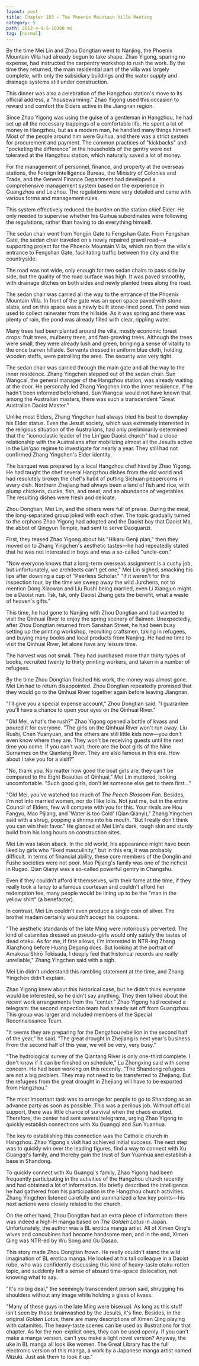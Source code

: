 ```yaml
---
layout: post
title: Chapter 103 - The Phoenix Mountain Villa Meeting
category: 5
path: 2012-4-9-5-10300.md
tag: [normal]
---
```


By the time Mei Lin and Zhou Dongtian went to Nanjing, the Phoenix Mountain Villa had already begun to take shape. Zhao Yigong, sparing no expense, had instructed the carpentry workshop to rush the work. By the time they returned, the main residential part of the villa was largely complete, with only the subsidiary buildings and the water supply and drainage systems still under construction.

This dinner was also a celebration of the Hangzhou station's move to its official address, a "housewarming." Zhao Yigong used this occasion to reward and comfort the Elders active in the Jiangnan region.

Since Zhao Yigong was using the guise of a gentleman in Hangzhou, he had set up all the necessary trappings of a comfortable life. He spent a lot of money in Hangzhou, but as a modern man, he handled many things himself. Most of the people around him were Guihua, and there was a strict system for procurement and payment. The common practices of "kickbacks" and "pocketing the difference" in the households of the gentry were not tolerated at the Hangzhou station, which naturally saved a lot of money.

For the management of personnel, finance, and property at the overseas stations, the Foreign Intelligence Bureau, the Ministry of Colonies and Trade, and the General Finance Department had developed a comprehensive management system based on the experience in Guangzhou and Leizhou. The regulations were very detailed and came with various forms and management rules.

This system effectively reduced the burden on the station chief Elder. He only needed to supervise whether his Guihua subordinates were following the regulations, rather than having to do everything himself.

The sedan chair went from Yongjin Gate to Fengshan Gate. From Fengshan Gate, the sedan chair traveled on a newly repaired gravel road—a supporting project for the Phoenix Mountain Villa, which ran from the villa's entrance to Fengshan Gate, facilitating traffic between the city and the countryside.

The road was not wide, only enough for two sedan chairs to pass side by side, but the quality of the road surface was high. It was paved smoothly, with drainage ditches on both sides and newly planted trees along the road.

The sedan chair was carried all the way to the entrance of the Phoenix Mountain Villa. In front of the gate was an open space paved with stone slabs, and on this space was a newly built stone-lined pond. The pond was used to collect rainwater from the hillside. As it was spring and there was plenty of rain, the pond was already filled with clear, rippling water.

Many trees had been planted around the villa, mostly economic forest crops: fruit trees, mulberry trees, and fast-growing trees. Although the trees were small, they were already lush and green, bringing a sense of vitality to the once barren hillside. Servants dressed in uniform blue cloth, holding wooden staffs, were patrolling the area. The security was very tight.

The sedan chair was carried through the main gate and all the way to the inner residence. Zhang Yingchen stepped out of the sedan chair. Sun Wangcai, the general manager of the Hangzhou station, was already waiting at the door. He personally led Zhang Yingchen into the inner residence. If he hadn't been informed beforehand, Sun Wangcai would not have known that among the Australian masters, there was such a transcendent "Great Australian Daoist Master."

Unlike most Elders, Zhang Yingchen had always tried his best to downplay his Elder status. Even the Jesuit society, which was extremely interested in the religious situation of the Australians, had only preliminarily determined that the "iconoclastic leader of the Lin'gao Daoist church" had a close relationship with the Australians after mobilizing almost all the Jesuits active in the Lin'gao regime to investigate for nearly a year. They still had not confirmed Zhang Yingchen's Elder identity.

The banquet was prepared by a local Hangzhou chef hired by Zhao Yigong. He had taught the chef several Hangzhou dishes from the old world and had resolutely broken the chef's habit of putting Sichuan peppercorns in every dish. Northern Zhejiang had always been a land of fish and rice, with plump chickens, ducks, fish, and meat, and an abundance of vegetables. The resulting dishes were fresh and delicate.

Zhou Dongtian, Mei Lin, and the others were full of praise. During the meal, the long-separated group joked with each other. The topic gradually turned to the orphans Zhao Yigong had adopted and the Daoist boy that Daoist Ma, the abbot of Qingyun Temple, had sent to serve Daoquanzi.

First, they teased Zhao Yigong about his "Hikaru Genji plan," then they moved on to Zhang Yingchen's aesthetic tastes—he had repeatedly stated that he was not interested in boys and was a so-called "uncle-con."

"Now everyone knows that a long-term overseas assignment is a cushy job, but unfortunately, we architects can't get one," Mei Lin sighed, smacking his lips after downing a cup of "Peerless Scholar." "If it weren't for this inspection tour, by the time we sweep away the wild Jurchens, not to mention Dong Xiaowan and Liu Rushi being married, even Li Xiangjun might be a Daoist nun. Tsk, tsk, only Daoist Zhang gets the benefit, what a waste of heaven's gifts."

This time, he had gone to Nanjing with Zhou Dongtian and had wanted to visit the Qinhuai River to enjoy the spring scenery of Baimen. Unexpectedly, after Zhou Dongtian returned from Sanshan Street, he had been busy setting up the printing workshop, recruiting craftsmen, taking in refugees, and buying many books and local products from Nanjing. He had no time to visit the Qinhuai River, let alone have any leisure time.

The harvest was not small. They had purchased more than thirty types of books, recruited twenty to thirty printing workers, and taken in a number of refugees.

By the time Zhou Dongtian finished his work, the money was almost gone. Mei Lin had to return disappointed. Zhou Dongtian repeatedly promised that they would go to the Qinhuai River together again before leaving Jiangnan.

"I'll give you a special expense account," Zhou Dongtian said. "I guarantee you'll have a chance to open your eyes on the Qinhuai River."

"Old Mei, what's the rush?" Zhao Yigong opened a bottle of kvass and poured it for everyone. "The girls on the Qinhuai River won't run away. Liu Rushi, Chen Yuanyuan, and the others are still little kids now—you don't even know where they are. They won't be receiving guests until the next time you come. If you can't wait, there are the boat girls of the Nine Surnames on the Qiantang River. They are also famous in this era. How about I take you for a visit?"

"No, thank you. No matter how good the boat girls are, they can't be compared to the Eight Beauties of Qinhuai," Mei Lin muttered, looking uncomfortable. "Such good girls, don't let someone else get to them first..."

"Old Mei, you've watched too much of *The Peach Blossom Fan*. Besides, I'm not into married women, nor do I like lolis. Not just me, but in the entire Council of Elders, few will compete with you for this. Your rivals are Hou Fangyu, Mao Pijiang, and 'Water is too Cold' (Qian Qianyi)," Zhang Yingchen said with a shrug, popping a shrimp into his mouth. "But I really don't think you can win their favor." He glanced at Mei Lin's dark, rough skin and sturdy build from his long hours on construction sites.

Mei Lin was taken aback. In the old world, his appearance might have been liked by girls who "liked masculinity," but in this era, it was probably difficult. In terms of financial ability, these core members of the Donglin and Fushe societies were not poor. Mao Pijiang's family was one of the richest in Rugao. Qian Qianyi was a so-called powerful gentry in Changshu.

Even if they couldn't afford it themselves, with their fame at the time, if they really took a fancy to a famous courtesan and couldn't afford her redemption fee, many people would be lining up to be the "man in the yellow shirt" (a benefactor).

In contrast, Mei Lin couldn't even produce a single coin of silver. The brothel madam certainly wouldn't accept his coupons.

"The aesthetic standards of the late Ming were notoriously perverted. The kind of catamites dressed as pseudo-girls would only satisfy the tastes of dead otaku. As for me, if fate allows, I'm interested in NTR-ing Zhang Xianzhong before Huang Degong does. But looking at the portrait of Amakusa Shirō Tokisada, I deeply feel that historical records are really unreliable," Zhang Yingchen said with a sigh.

Mei Lin didn't understand this rambling statement at the time, and Zhang Yingchen didn't explain.

Zhao Yigong knew about this historical case, but he didn't think everyone would be interested, so he didn't say anything. They then talked about the recent work arrangements from the "center." Zhao Yigong had received a telegram: the second inspection team had already set off from Guangzhou. This group was larger and included members of the Special Reconnaissance Team.

"It seems they are preparing for the Dengzhou rebellion in the second half of the year," he said. "The great drought in Zhejiang is next year's business. From the second half of this year, we will be very, very busy."

"The hydrological survey of the Qiantang River is only one-third complete. I don't know if it can be finished on schedule," Lu Zhongxing said with some concern. He had been working on this recently. "The Shandong refugees are not a big problem. They may not need to be transferred to Zhejiang. But the refugees from the great drought in Zhejiang will have to be exported from Hangzhou."

The most important task was to arrange for people to go to Shandong as an advance party as soon as possible. This was a perilous job. Without official support, there was little chance of survival when the chaos erupted. Therefore, the center had sent several telegrams, urging Zhao Yigong to quickly establish connections with Xu Guangqi and Sun Yuanhua.

The key to establishing this connection was the Catholic church in Hangzhou. Zhao Yigong's visit had achieved initial success. The next step was to quickly win over the leading figures, find a way to connect with Xu Guangqi's family, and thereby gain the trust of Sun Yuanhua and establish a base in Shandong.

To quickly connect with Xu Guangqi's family, Zhao Yigong had been frequently participating in the activities of the Hangzhou church recently and had obtained a lot of information. He briefly described the intelligence he had gathered from his participation in the Hangzhou church activities. Zhang Yingchen listened carefully and summarized a few key points—his next actions were closely related to the church.

On the other hand, Zhou Dongtian had an extra piece of information: there was indeed a high-H manga based on *The Golden Lotus* in Japan. Unfortunately, the author was a BL erotica manga artist. All of Ximen Qing's wives and concubines had become handsome men, and in the end, Ximen Qing was NTR-ed by Wu Song and Gu Dasao.

This story made Zhou Dongtian frown. He really couldn't stand the wild imagination of BL erotica manga. He looked at his tall colleague in a Daoist robe, who was confidently discussing this kind of heavy-taste otaku-rotten topic, and suddenly felt a sense of absurd time-space dislocation, not knowing what to say.

"It's no big deal," the seemingly transcendent person said, shrugging his shoulders without any image while holding a glass of kvass.

"Many of these guys in the late Ming were bisexual. As long as this stuff isn't seen by those brainwashed by the Jesuits, it's fine. Besides, in the original *Golden Lotus*, there are many descriptions of Ximen Qing playing with catamites. The heavy-taste scenes can be used as illustrations for that chapter. As for the non-explicit ones, they can be used openly. If you can't make a manga version, can't you make a light novel version? Anyway, the uke in BL manga all look like women. The Great Library has the full electronic version of this manga, a work by a Japanese manga artist named Mizuki. Just ask them to look it up."